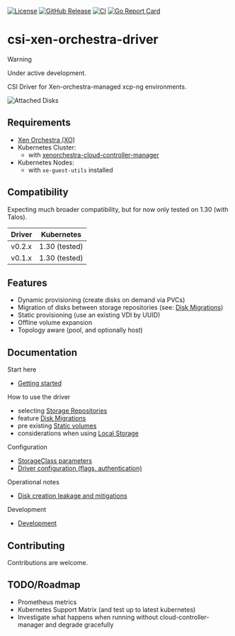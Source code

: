 
[![License](https://img.shields.io/badge/License-Apache_2.0-blue.svg)](LICENSE)
[![GitHub Release](https://img.shields.io/github/v/release/m4rCsi/csi-xen-orchestra-driver?sort=semver&display_name=release)]()
[![CI](https://github.com/m4rcsi/csi-xen-orchestra-driver/actions/workflows/ci.yml/badge.svg?branch=main)](https://github.com/m4rcsi/csi-xen-orchestra-driver/actions/workflows/ci.yml)
[![Go Report Card](https://goreportcard.com/badge/github.com/m4rcsi/csi-xen-orchestra-driver)](https://goreportcard.com/report/github.com/m4rCsi/csi-xen-orchestra-driver)

# csi-xen-orchestra-driver

> [!WARNING]
> Under active development.

CSI Driver for Xen-orchestra-managed xcp-ng environments.


![Attached Disks](docs/assets/xoa-attached-disks.png)

## Requirements
- [Xen Orchestra (XO)](https://docs.xcp-ng.org/management/manage-at-scale/xo-web-ui/)
- Kubernetes Cluster:
    - with [xenorchestra-cloud-controller-manager](https://github.com/vatesfr/xenorchestra-cloud-controller-manager/tree/main)
- Kubernetes Nodes: 
  - with `xe-guest-utils` installed

## Compatibility

Expecting much broader compatibility, but for now only tested on 1.30 (with Talos).

| Driver | Kubernetes |
| --- | --- |
| v0.2.x | 1.30 (tested) |
| v0.1.x | 1.30 (tested) |

## Features
- Dynamic provisioning (create disks on demand via PVCs)
- Migration of disks between storage repositories (see: [Disk Migrations](docs/disk-migrations.md))
- Static provisioning (use an existing VDI by UUID)
- Offline volume expansion
- Topology aware (pool, and optionally host)

## Documentation

Start here
- [Getting started](docs/getting-started.md)

How to use the driver
- selecting [Storage Repositories](docs/storage-repositories.md)
- feature [Disk Migrations](docs/disk-migrations.md)
- pre existing [Static volumes](docs/static.md)
- considerations when using [Local Storage](docs/local-storage.md)

Configuration
- [StorageClass parameters](docs/storage-class.md)
- [Driver configuration (flags, authentication)](docs/driver-configuration.md)

Operational notes
- [Disk creation leakage and mitigations](docs/disk-creation-leakage.md)

Development
- [Development](DEVELOPMENT.md)


## Contributing

Contributions are welcome. 

## TODO/Roadmap

- Prometheus metrics
- Kubernetes Support Matrix (and test up to latest kubernetes)
- Investigate what happens when running without cloud-controller-manager and degrade gracefully